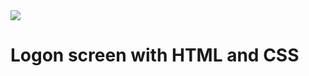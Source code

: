 <img src="https://img.shields.io/static/v1?label=html&message=language&color=yellow&style=for-the-badge&logo=HTML"/>

# Logon screen with HTML and CSS

